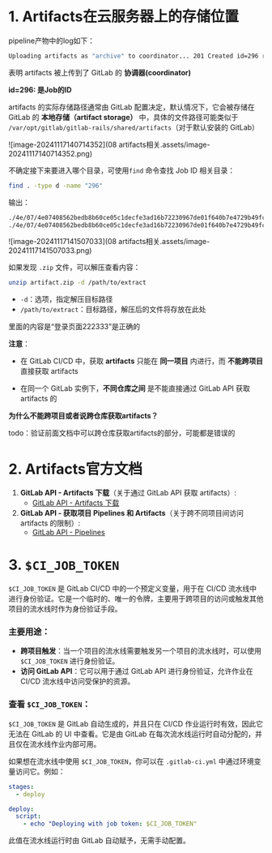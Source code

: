 # 1. Artifacts在云服务器上的存储位置

pipeline产物中的log如下：

```bash
Uploading artifacts as "archive" to coordinator... 201 Created id=296 responseStatus=201 Created token=glcbt-64
```

表明 artifacts 被上传到了 GitLab 的 **协调器(coordinator)**

**id=296: 是Job的ID**

artifacts 的实际存储路径通常由 GitLab 配置决定，默认情况下，它会被存储在 GitLab 的 **本地存储（artifact storage）** 中，具体的文件路径可能类似于 `/var/opt/gitlab/gitlab-rails/shared/artifacts`（对于默认安装的 GitLab）

![image-20241117140714352](08 artifacts相关.assets/image-20241117140714352.png)

不确定接下来要进入哪个目录，可使用`find` 命令查找 Job ID 相关目录：

```bash
find . -type d -name "296"
```

输出：

```bash
./4e/07/4e07408562bedb8b60ce05c1decfe3ad16b72230967de01f640b7e4729b49fce/2024_11_17/296
./4e/07/4e07408562bedb8b60ce05c1decfe3ad16b72230967de01f640b7e4729b49fce/2024_11_17/289/296
```

![image-20241117141507033](08 artifacts相关.assets/image-20241117141507033.png)

如果发现 `.zip` 文件，可以解压查看内容：

```bash
unzip artifact.zip -d /path/to/extract
```

- `-d`：选项，指定解压目标路径
- `/path/to/extract`：目标路径，解压后的文件将存放在此处

里面的内容是“登录页面222333”是正确的

**注意**：

- 在 GitLab CI/CD 中，获取 **artifacts** 只能在 **同一项目** 内进行，而 **不能跨项目** 直接获取 artifacts

- 在同一个 GitLab 实例下，**不同仓库之间** 是不能直接通过 GitLab API 获取 artifacts 的

**为什么不能跨项目或者说跨仓库获取artifacts？**

todo：验证前面文档中可以跨仓库获取artifacts的部分，可能都是错误的

# 2. Artifacts官方文档

1. **GitLab API - Artifacts 下载**（关于通过 GitLab API 获取 artifacts）:
   - [GitLab API - Artifacts 下载](https://docs.gitlab.com/ee/api/job_artifacts.html)
2. **GitLab API - 获取项目 Pipelines 和 Artifacts**（关于跨不同项目间访问 artifacts 的限制）:
   - [GitLab API - Pipelines](https://docs.gitlab.com/ee/api/pipelines.html)



# 3. `$CI_JOB_TOKEN`

`$CI_JOB_TOKEN` 是 GitLab CI/CD 中的一个预定义变量，用于在 CI/CD 流水线中进行身份验证。它是一个临时的、唯一的令牌，主要用于跨项目的访问或触发其他项目的流水线时作为身份验证手段。

### 主要用途：
- **跨项目触发**：当一个项目的流水线需要触发另一个项目的流水线时，可以使用 `$CI_JOB_TOKEN` 进行身份验证。
- **访问 GitLab API**：它可以用于通过 GitLab API 进行身份验证，允许作业在 CI/CD 流水线中访问受保护的资源。

### 查看 `$CI_JOB_TOKEN`：
`$CI_JOB_TOKEN` 是 GitLab 自动生成的，并且只在 CI/CD 作业运行时有效，因此它无法在 GitLab 的 UI 中查看。它是由 GitLab 在每次流水线运行时自动分配的，并且仅在流水线作业内部可用。

如果想在流水线中使用 `$CI_JOB_TOKEN`，你可以在 `.gitlab-ci.yml` 中通过环境变量访问它。例如：

```yaml
stages:
  - deploy

deploy:
  script:
    - echo "Deploying with job token: $CI_JOB_TOKEN"
```

此值在流水线运行时由 GitLab 自动赋予，无需手动配置。